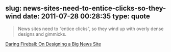 slug: news-sites-need-to-entice-clicks-so-they-wind
date: 2011-07-28 00:28:35
type: quote
---

> News sites need to “entice clicks”, so they wind up with overly dense designs and gimmicks.

[Daring Fireball: On Designing a Big News Site](http://daringfireball.net/linked/2011/07/27/news-site-design)
